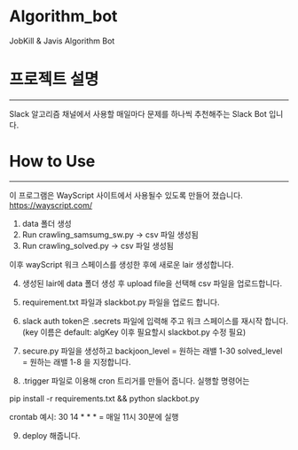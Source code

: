 # Algorithm_bot
JobKill &amp; Javis Algorithm Bot

# 프로젝트 설명
---
 Slack 알고리즘 채널에서 사용할 매일마다 문제를 하나씩 추천해주는 Slack Bot 입니다.
 
 # How to Use
 ---
 이 프로그램은 WayScript 사이트에서 사용될수 있도록 만들어 졌습니다.
 https://wayscript.com/
 

1. data 폴더 생성
2. Run crawling_samsumg_sw.py -> csv 파일 생성됨
3. Run crawling_solved.py -> csv 파일 생성됨

이후 wayScript 워크 스페이스를 생성한 후에 
새로운 lair 생성합니다.

4. 생성된 lair에 data 폴더 생성 후 upload file을 선택해 csv 파일을 업로드합니다.
5. requirement.txt 파일과 slackbot.py 파일을 업로드 합니다.
6. slack auth token은 .secrets 파일에 입력해 주고 워크 스페이스를 재시작 합니다. (key 이름은 default: algKey 이후 필요할시 slackbot.py 수정 필요)

7. secure.py 파일을 생성하고 
backjoon_level = 원하는 래밸 1-30
solved_level = 원하는 래밸 1-8 을 지정합니다.

8. .trigger 파일로 이용해 cron 트리거를 만들어 줍니다. 실행할 명령어는 

  pip install -r requirements.txt && python slackbot.py  
  
crontab 예시: 30 14 * * *
= 매일 11시 30분에 실행

 9. deploy 해줍니다.
